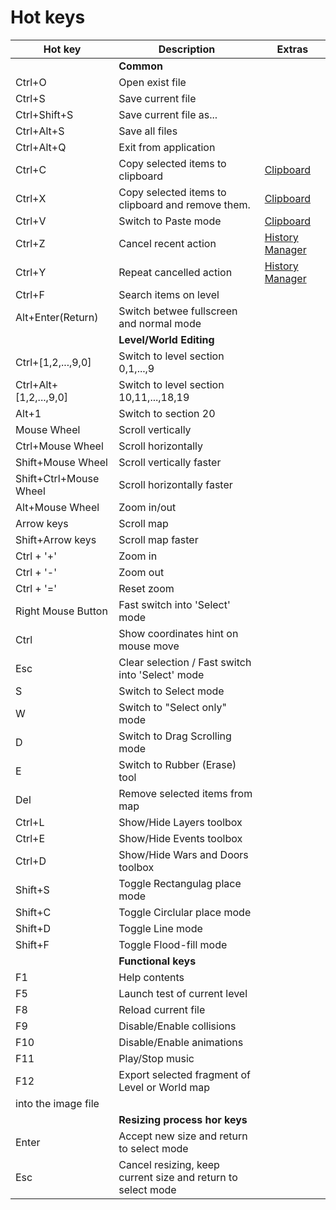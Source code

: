 # Hot keys

| Hot key | Description | Extras |
|---------|-------------|--------|
|| **Common** ||
| Ctrl+O |Open exist file ||
| Ctrl+S |Save current file ||
| Ctrl+Shift+S |Save current file as... || 
| Ctrl+Alt+S |Save all files ||
| Ctrl+Alt+Q |Exit from application || 
| Ctrl+C |Copy selected items to clipboard | [Clipboard](Clipboard.md) |
| Ctrl+X |Copy selected items to clipboard and remove them. | [Clipboard](Clipboard.md) |
| Ctrl+V |Switch to Paste mode | [Clipboard](Clipboard.md) |
| Ctrl+Z |Cancel recent action | [History Manager](HistoryManager.md) |
| Ctrl+Y |Repeat cancelled action | [History Manager](HistoryManager.md) |
| Ctrl+F |Search items on level ||
| Alt+Enter(Return) |Switch betwee fullscreen and normal mode ||
|| **Level/World Editing** ||
|Ctrl+[1,2,...,9,0] |Switch to level section 0,1,...,9 ||
|Ctrl+Alt+[1,2,...,9,0] |Switch to level section 10,11,...,18,19 ||
|Alt+1 |Switch to section 20 ||
|Mouse Wheel |Scroll vertically ||
|Ctrl+Mouse Wheel |Scroll horizontally ||
|Shift+Mouse Wheel |Scroll vertically faster ||
|Shift+Ctrl+Mouse Wheel |Scroll horizontally faster ||
|Alt+Mouse Wheel |Zoom in/out ||
|Arrow keys |Scroll map ||
|Shift+Arrow keys |Scroll map faster ||
|Ctrl + '+' |Zoom in ||
|Ctrl + '-' |Zoom out ||
|Ctrl + '=' |Reset zoom ||
|Right Mouse Button |Fast switch into 'Select' mode | |
|Ctrl |Show coordinates hint on mouse move | |
|Esc |Clear selection / Fast switch into 'Select' mode | |
|S |Switch to Select mode | |
|W |Switch to "Select only" mode | |
|D |Switch to Drag Scrolling mode | |
|E |Switch to Rubber (Erase) tool | |
|Del |Remove selected items from map ||
|Ctrl+L |Show/Hide Layers toolbox ||
|Ctrl+E |Show/Hide Events toolbox | |
|Ctrl+D |Show/Hide Wars and Doors toolbox | |
|Shift+S |Toggle Rectangulag place mode ||
|Shift+C |Toggle Circlular place mode | |
|Shift+D |Toggle Line mode | |
|Shift+F |Toggle Flood-fill mode ||
||**Functional keys**||
|F1 |Help contents ||
|F5 |Launch test of current level ||
|F8 |Reload current file ||
|F9 |Disable/Enable collisions ||
|F10 |Disable/Enable animations ||
|F11 |Play/Stop music ||
|F12 |Export selected fragment of Level or World map||
|into the image file||
||**Resizing process hor keys**||
|Enter |Accept new size and return to select mode ||
|Esc |Cancel resizing, keep current size and return to select mode ||
